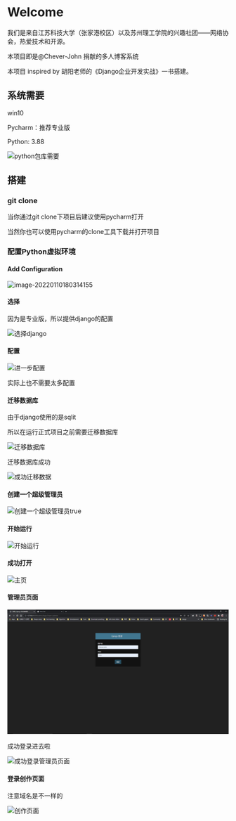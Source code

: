 # Welcome
我们是来自江苏科技大学（张家港校区）以及苏州理工学院的兴趣社团——网络协会，热爱技术和开源。

本项目即是@Chever-John 捐献的多人博客系统

本项目 inspired by 胡阳老师的《Django企业开发实战》一书搭建。

## 系统需要

win10

Pycharm：推荐专业版

Python: 3.88

![python包库需要](http://cdn.mr8god.cn/img/20220110180012.png)

## 搭建

### git clone 

当你通过git clone下项目后建议使用pycharm打开

当然你也可以使用pycharm的clone工具下载并打开项目

### 配置Python虚拟环境

#### Add Configuration

![image-20220110180314155](http://cdn.mr8god.cn/img/image-20220110180314155.png)

#### 选择

因为是专业版，所以提供django的配置

![选择django](http://cdn.mr8god.cn/img/image-20220110180404251.png)

#### 配置

![进一步配置](http://cdn.mr8god.cn/img/image-20220110180506321.png)

实际上也不需要太多配置

#### 迁移数据库

由于django使用的是sqlit

所以在运行正式项目之前需要迁移数据库

![迁移数据库](http://cdn.mr8god.cn/img/image-20220110180729228.png)

迁移数据库成功

![成功迁移数据](http://cdn.mr8god.cn/img/image-20220110180821519.png)

#### 创建一个超级管理员

![创建一个超级管理员true](http://cdn.mr8god.cn/img/image-20220110181127108.png)

#### 开始运行

![开始运行](http://cdn.mr8god.cn/img/image-20220110180546651.png)

#### 成功打开

![主页](http://cdn.mr8god.cn/img/image-20220110181235690.png)

#### 管理员页面

![管理员页面](upload\image-20220110181312050.png)

成功登录进去啦

![成功登录管理员页面](http://cdn.mr8god.cn/img/image-20220110181346940.png)

#### 登录创作页面

注意域名是不一样的

![创作页面](http://cdn.mr8god.cn/img/image-20220110181432888.png)